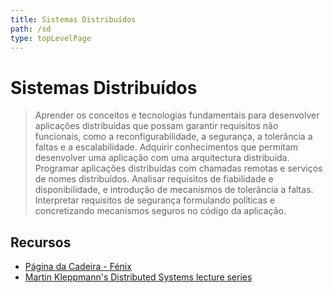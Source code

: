 ```yaml
---
title: Sistemas Distribuídos
path: /sd
type: topLevelPage
---
```


# Sistemas Distribuídos

> Aprender os conceitos e tecnologias fundamentais para desenvolver aplicações distribuídas que possam
> garantir requisitos não funcionais, como a reconfigurabilidade, a segurança, a tolerância a faltas e a
> escalabilidade. Adquirir conhecimentos que permitam desenvolver uma aplicação com uma arquitectura
> distribuída. Programar aplicações distribuídas com chamadas remotas e serviços de nomes distribuídos.
> Analisar requisitos de fiabilidade e disponibilidade, e introdução de mecanismos de tolerância a faltas.
> Interpretar requisitos de segurança formulando políticas e concretizando mecanismos seguros no código da
> aplicação.

## Recursos

- [Página da Cadeira - Fénix](https://fenix.tecnico.ulisboa.pt/disciplinas/SDis23/2023-2024/2-semestre)
- [Martin Kleppmann's Distributed Systems lecture series](https://youtube.com/playlist?list=PLeKd45zvjcDFUEv_ohr_HdUFe97RItdiB)
